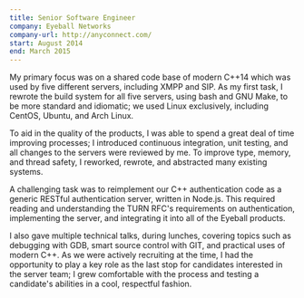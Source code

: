 ```yaml
---
title: Senior Software Engineer
company: Eyeball Networks
company-url: http://anyconnect.com/
start: August 2014
end: March 2015
---
```


My primary focus was on a shared code base of modern C++14 which was used by five different servers, including XMPP and SIP. As my first task, I rewrote the build system for all five servers, using bash and GNU Make, to be more standard and idiomatic; we used Linux exclusively, including CentOS, Ubuntu, and Arch Linux.

To aid in the quality of the products, I was able to spend a great deal of time improving processes; I introduced continuous integration, unit testing, and all changes to the servers were reviewed by me. To improve type, memory, and thread safety, I reworked, rewrote, and abstracted many existing systems.

A challenging task was to reimplement our C++ authentication code as a generic RESTful authentication server, written in Node.js. This required reading and understanding the TURN RFC's requirements on authentication, implementing the server, and integrating it into all of the Eyeball products.

I also gave multiple technical talks, during lunches, covering topics such as debugging with GDB, smart source control with GIT, and practical uses of modern C++. As we were actively recruiting at the time, I had the opportunity to play a key role as the last stop for candidates interested in the server team; I grew comfortable with the process and testing a candidate's abilities in a cool, respectful fashion.
